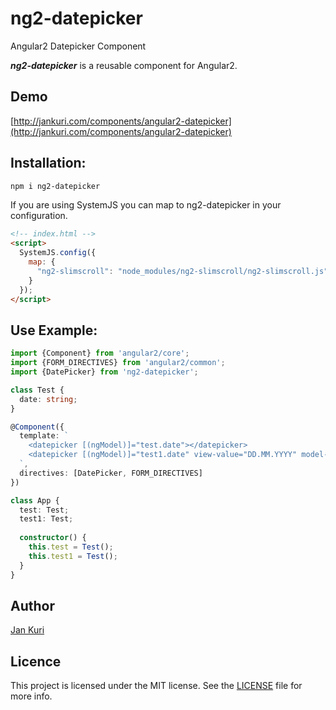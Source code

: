 # ng2-datepicker
Angular2 Datepicker Component

***ng2-datepicker*** is a reusable component for Angular2.

## Demo

[http://jankuri.com/components/angular2-datepicker](http://jankuri.com/components/angular2-datepicker)

## Installation: 

```bash
npm i ng2-datepicker
```

If you are using SystemJS you can map to ng2-datepicker in your configuration.

```html
<!-- index.html -->
<script>
  SystemJS.config({
    map: {
      "ng2-slimscroll": "node_modules/ng2-slimscroll/ng2-slimscroll.js"
    }
  });
</script>
```

## Use Example:

```ts
import {Component} from 'angular2/core';
import {FORM_DIRECTIVES} from 'angular2/common';
import {DatePicker} from 'ng2-datepicker';

class Test {
  date: string;
}

@Component({
  template: `
    <datepicker [(ngModel)]="test.date"></datepicker>
    <datepicker [(ngModel)]="test1.date" view-value="DD.MM.YYYY" model-value="DD.MM.YYYY" init-date="12.5.2017"></datepicker>
  `,
  directives: [DatePicker, FORM_DIRECTIVES]
})

class App {
  test: Test;
  test1: Test;
  
  constructor() {
    this.test = Test();
    this.test1 = Test();
  }
}
```

## Author

[Jan Kuri](http://www.jankuri.com)

## Licence

This project is licensed under the MIT license. See the [LICENSE](LICENSE) file for more info.

